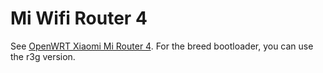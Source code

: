 # Mi Wifi Router 4

See [OpenWRT Xiaomi Mi Router 4](https://openwrt.org/toh/xiaomi/mi_router_4).
For the breed bootloader, you can use the r3g version.